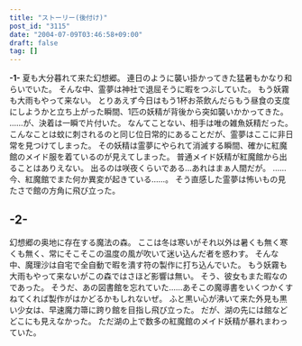 ```yaml
---
title: "ストーリー(後付け)"
post_id: "3115"
date: "2004-07-09T03:46:58+09:00"
draft: false
tag: []
---
```



**-1-** 
夏も大分暮れて来た幻想郷。 連日のように襲い掛かってきた猛暑もかなり和らいでいた。 そんな中、霊夢は神社で退屈そうに暇をつぶしていた。 もう妖霧も大雨もやって来ない。 とりあえず今日はもう1杯お茶飲んだらもう昼食の支度にしようかと立ち上がった瞬間、1匹の妖精が背後から突如襲いかかってきた。 ……が、決着は一瞬で片付いた。 なんてことない、相手は唯の雑魚妖精だった。 こんなことは蚊に刺されるのと同じ位日常的にあることだが、霊夢はここに非日常を見つけてしまった。 その妖精は霊夢にやられて消滅する瞬間、確かに紅魔館のメイド服を着ているのが見えてしまった。 普通メイド妖精が紅魔館から出ることはありえない。 出るのは咲夜くらいである…あれはまぁ人間だが。 ……今、紅魔館でまた何か異変が起きている……。 そう直感した霊夢は怖いもの見たさで館の方角に飛び立った。
## -2-
幻想郷の奥地に存在する魔法の森。 ここは冬は寒いがそれ以外は暑くも無く寒くも無く、常にそこそこの温度の風が吹いて迷い込んだ者を惑わす。 そんな中、魔理沙は自宅で全自動で暇を潰す符の製作に打ち込んでいた。 もう妖霧も大雨もやって来ないがこの森ではさほど影響は無い。 そう、彼女もまた暇なのであった。 そうだ、あの図書館を忘れていた……あそこの魔導書をいくつかくすねてくれば製作がはかどるかもしれないぜ。 ふと黒い心が沸いて来た外見も黒い少女は、早速魔力箒に跨り館を目指し飛び立った。 だが、湖の先には館などどこにも見えなかった。 ただ湖の上で数多の紅魔館のメイド妖精が暴れまわっていた。
